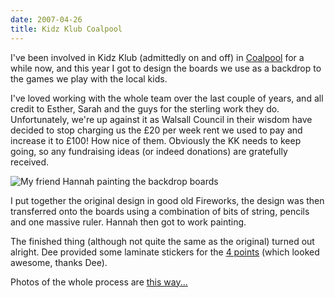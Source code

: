 ```yaml
---
date: 2007-04-26
title: Kidz Klub Coalpool
---
```

I've been involved in Kidz Klub (admittedly on and off) in [Coalpool](//en.wikipedia.org/wiki/Coalpool) for a while now, and this year I got to design the boards we use as a backdrop to the games we play with the local kids. 

I've loved working with the whole team over the last couple of years, and all credit to Esther, Sarah and the guys for the sterling work they do. Unfortunately, we're up against it as Walsall Council in their wisdom have decided to stop charging us the £20 per week rent we used to pay and increase it to £100! How nice of them. Obviously the KK needs to keep going, so any fundraising ideas (or indeed donations) are gratefully received. 

![My friend Hannah painting the backdrop boards](473616523_54bbc19737_o.jpg)

I put together the original design in good old Fireworks, the design was then transferred onto the boards using a combination of bits of string, pencils and one massive ruler. Hannah then got to work painting.

The finished thing (although not quite the same as the original) turned out alright. Dee provided some laminate stickers for the [4 points](//www.the4points.com/) (which looked awesome, thanks Dee). 

Photos of the whole process are [this way...](//www.flickr.com/photos/roobottom/sets/72157600133942448/)